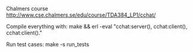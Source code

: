 Chalmers course
http://www.cse.chalmers.se/edu/course/TDA384_LP1/cchat/

Compile everything with:
make && erl -eval "cchat:server(), cchat:client(), cchat:client()."

Run test cases:
make -s run_tests
